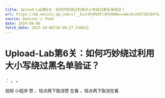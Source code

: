 ```yaml
---
title: Upload-Lab第6关：如何巧妙绕过利用大小写绕过黑名单验证？
url: https://mp.weixin.qq.com/s?__biz=MjM5OTc5MjM4Nw==&mid=2457381047&idx=1&sn=c10e4ab57adce35b9c001fd977171120
source: Doonsec's feed
date: 2024-08-06
fetch_date: 2025-10-06T18:00:27.530622
---
```


# Upload-Lab第6关：如何巧妙绕过利用大小写绕过黑名单验证？

：
，
。

视频
小程序
赞
，轻点两下取消赞
在看
，轻点两下取消在看